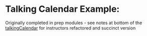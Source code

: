 # Talking Calendar Example:

Originally completed in prep modules - see notes at bottom of the [talkingCalendar](lighthouse-js-fundamentals/talkingCalendar.js) for instructors refactored and succinct version 
